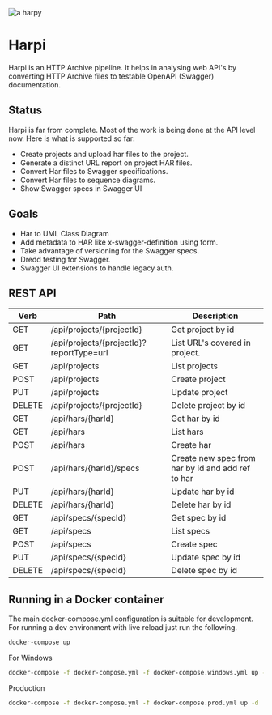 ![a harpy](https://raw.githubusercontent.com/buchenberg/harpi/master/modules/core/client/img/brand/logo.png "Harpi")

# Harpi

Harpi is an HTTP Archive pipeline. It helps in analysing web API's by converting HTTP Archive files to testable OpenAPI (Swagger) documentation.


## Status

Harpi is far from complete. Most of the work is being done at the API level now. Here is what is supported so far:

* Create projects and upload har files to the project.
* Generate a distinct URL report on project HAR files.
* Convert Har files to Swagger specifications.
* Convert Har files to sequence diagrams.
* Show Swagger specs in Swagger UI

## Goals

* Har to UML Class Diagram
* Add metadata to HAR like x-swagger-definition using form.
* Take advantage of versioning for the Swagger specs.
* Dredd testing for Swagger.
* Swagger UI extensions to handle legacy auth.

## REST API

Verb | Path | Description
---|---|---
GET | /api/projects/{projectId} | Get project by id
GET | /api/projects/{projectId}?reportType=url | List URL's covered in project.
GET | /api/projects | List projects
POST | /api/projects | Create project
PUT | /api/projects | Update project
DELETE | /api/projects/{projectId}  | Delete project by id
GET | /api/hars/{harId} | Get har by id
GET | /api/hars | List hars
POST | /api/hars | Create har
POST | /api/hars/{harId}/specs | Create new spec from har by id and add ref to har
PUT | /api/hars/{harId} | Update har by id
DELETE | /api/hars/{harId} | Delete har by id
GET | /api/specs/{specId} | Get spec by id
GET | /api/specs | List specs
POST | /api/specs | Create spec
PUT | /api/specs/{specId} | Update spec by id
DELETE | /api/specs/{specId} | Delete spec by id

## Running in a Docker container

The main docker-compose.yml configuration is suitable for development. For running a dev environment with live reload just run the following.

```bash
docker-compose up
```

For Windows

```bash
docker-compose -f docker-compose.yml -f docker-compose.windows.yml up -d
```

Production

```bash
docker-compose -f docker-compose.yml -f docker-compose.prod.yml up -d
```
